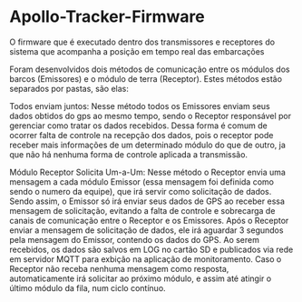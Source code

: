 ﻿# Apollo-Tracker-Firmware
O firmware que é executado dentro dos transmissores e receptores do sistema que acompanha a posição em tempo real das embarcações

Foram desenvolvidos dois métodos de comunicação entre os módulos dos barcos (Emissores) e o módulo de terra (Receptor).
Estes métodos estão separados por pastas, são elas:

Todos enviam juntos:
Nesse método todos os Emissores enviam seus dados obtidos do gps ao mesmo tempo, sendo o Receptor responsável por gerenciar como tratar os dados recebidos.
Dessa forma é comum de ocorrer falta de controle na recepção dos dados, pois o receptor pode receber mais informações de um determinado módulo do que de outro,
ja que não há nenhuma forma de controle aplicada a transmissão.

Módulo Receptor Solicita Um-a-Um:
Nesse método o Receptor envia uma mensagem a cada módulo Emissor (essa mensagem foi definida como sendo o numero da equipe), que irá servir como solicitação de dados.
Sendo assim, o Emissor só irá enviar seus dados de GPS ao receber essa mensagem de solicitação, evitando a falta de controle e sobrecarga de canais de comunicação
entre o Receptor e os Emissores.
Após o Receptor enviar a mensagem de solicitação de dados, ele irá aguardar 3 segundos pela mensagem do Emissor, contendo os dados do GPS. Ao serem recebidos, os dados
são salvos em LOG no cartão SD e publicados via rede em  servidor MQTT para exbição na aplicação de monitoramento. Caso o Receptor não receba nenhuma mensagem como
resposta, automaticamente irá solicitar ao próximo módulo, e assim até atingir o último módulo da fila, num ciclo contínuo. 
